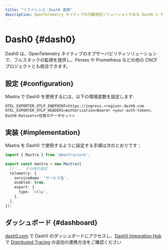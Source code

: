 ```yaml
---
title: "リファレンス：Dash0 連携"
description: OpenTelemetry ネイティブの可観測性ソリューションである Dash0 と Mastra を統合するためのドキュメント。
---
```


# Dash0 \{#dash0\}

Dash0 は、OpenTelemetry ネイティブのオブザーバビリティソリューションで、フルスタックの監視を提供し、Perses や Prometheus などの他の CNCF プロジェクトとも統合できます。

## 設定 \{#configuration\}

Mastra で Dash0 を使用するには、以下の環境変数を設定します:

```env
OTEL_EXPORTER_OTLP_ENDPOINT=https://ingress.<region>.dash0.com
OTEL_EXPORTER_OTLP_HEADERS=Authorization=Bearer <your-auth-token>, Dash0-Dataset=<任意のデータセット>
```

## 実装 \{#implementation\}

Mastra を Dash0 で使用するように設定する手順は次のとおりです：

```typescript
import { Mastra } from '@mastra/core';

export const mastra = new Mastra({
  // ... その他の設定
  telemetry: {
    serviceName: 'サービス名',
    enabled: true,
    export: {
      type: 'otlp',
    },
  },
});
```

## ダッシュボード \{#dashboard\}

[dash0.com](https://www.dash0.com/) で Dash0 のダッシュボードにアクセスし、[Dash0 Integration Hub](https://www.dash0.com/hub/integrations) で [Distributed Tracing](https://www.dash0.com/distributed-tracing) の追加の連携方法をご確認ください